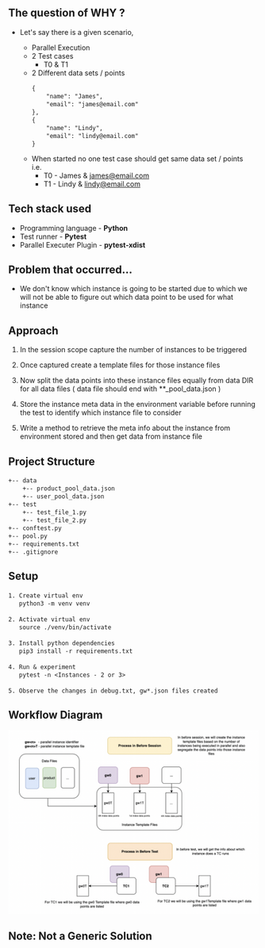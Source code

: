 ## The question of WHY ?

-   Let's say there is a given scenario,

    -   Parallel Execution
    -   2 Test cases
        -   T0 & T1
    -   2 Different data sets / points
        ```
        {
            "name": "James",
            "email": "james@email.com"
        },
        {
            "name": "Lindy",
            "email": "lindy@email.com"
        }
        ```
    -   When started no one test case should get same data set / points<br> i.e.
        -   T0 - James & james@email.com
        -   T1 - Lindy & lindy@email.com

## Tech stack used

-   Programming language - **Python**
-   Test runner - **Pytest**
-   Parallel Executer Plugin - **pytest-xdist**

## Problem that occurred...

-   We don't know which instance is going to be started due to which we will not be able to figure out which data point to be used for what instance

## Approach

1. In the session scope capture the number of instances to be triggered

2. Once captured create a template files for those instance files

3. Now split the data points into these instance files equally from data DIR for all data files ( data file should end with \*\*\_pool_data.json )

4. Store the instance meta data in the environment variable before running the test to identify which instance file to consider

5. Write a method to retrieve the meta info about the instance from environment stored and then get data from instance file

## Project Structure

```
+-- data
    +-- product_pool_data.json
    +-- user_pool_data.json
+-- test
    +-- test_file_1.py
    +-- test_file_2.py
+-- conftest.py
+-- pool.py
+-- requirements.txt
+-- .gitignore
```

## Setup

```
1. Create virtual env
   python3 -m venv venv

2. Activate virtual env
   source ./venv/bin/activate

3. Install python dependencies
   pip3 install -r requirements.txt

4. Run & experiment
   pytest -n <Instances - 2 or 3>

5. Observe the changes in debug.txt, gw*.json files created
```

## Workflow Diagram

![](./images/workflow.png)

## Note: Not a Generic Solution